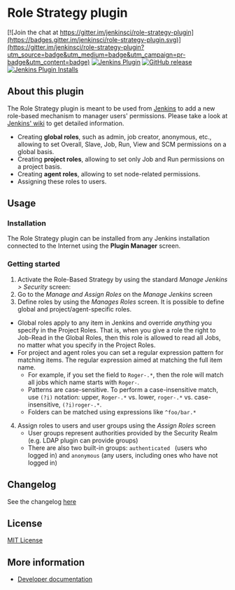 Role Strategy plugin
====================

[![Join the chat at https://gitter.im/jenkinsci/role-strategy-plugin](https://badges.gitter.im/jenkinsci/role-strategy-plugin.svg)](https://gitter.im/jenkinsci/role-strategy-plugin?utm_source=badge&utm_medium=badge&utm_campaign=pr-badge&utm_content=badge)
[![Jenkins Plugin](https://img.shields.io/jenkins/plugin/v/role-strategy.svg)](https://plugins.jenkins.io/role-strategy)
[![GitHub release](https://img.shields.io/github/release/jenkinsci/role-strategy-plugin.svg?label=release)](https://github.com/jenkinsci/role-strategy-plugin/releases/latest)
[![Jenkins Plugin Installs](https://img.shields.io/jenkins/plugin/i/role-strategy.svg?color=blue)](https://plugins.jenkins.io/role-strategy)

About this plugin
-----------------
The Role Strategy plugin is meant to be used from [Jenkins](https://jenkins.io) to add a new role-based mechanism to manager users' permissions. Please take a look at [Jenkins' wiki](http://wiki.jenkins-ci.org/display/JENKINS/Role+Strategy+Plugin) to get detailed information.

* Creating **global roles**, such as admin, job creator, anonymous, etc., allowing to set Overall, Slave, Job, Run, View and SCM permissions on a global basis.
* Creating **project roles**, allowing to set only Job and Run permissions on a project basis.
* Creating **agent roles**, allowing to set node-related permissions.
* Assigning these roles to users.

## Usage

### Installation

The Role Strategy plugin can be installed from any Jenkins installation connected to the Internet using the **Plugin Manager** screen.

### Getting started

1. Activate the Role-Based Strategy by using the standard _Manage Jenkins > Security_ screen:
2. Go to the _Manage and Assign Roles_ on the _Manage Jenkins_ screen
3. Define roles by using the _Manages Roles_ screen. It is possible to define global and project/agent-specific roles.
  * Global roles apply to any item in Jenkins and override *anything* you specify in the Project Roles. That is, when you give a role the right to Job-Read in the Global Roles, then this role is allowed to read all Jobs, no matter what you specify in the Project Roles.
  * For project and agent roles you can set a regular expression pattern for matching items. The regular expression aimed at matching the full item name.
    * For example, if you set the field to `Roger-.*`, then the role will match all jobs which name starts with `Roger-`. 
    * Patterns are case-sensitive. To perform a case-insensitive match, use `(?i)` notation: upper, `Roger-.*` vs. lower, `roger-.*` vs. case-insensitive, `(?i)roger-.*`. 
    * Folders can be matched using expressions like `^foo/bar.*`
4. Assign roles to users and user groups using the _Assign Roles_ screen
   * User groups represent authorities provided by the Security Realm (e.g. LDAP plugin can provide groups)
   * There are also two built-in groups: `authenticated ` (users who logged in) and `anonymous` (any users, including ones who have not logged in)

## Changelog

See the changelog [here](https://github.com/jenkinsci/role-strategy-plugin/releases)

## License

[MIT License](./LICENSE.md)

## More information

* [Developer documentation](./docs/DEVELOPER.md)
